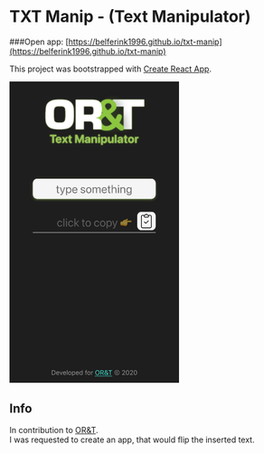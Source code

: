 # TXT Manip - (Text Manipulator)

###Open app: [https://belferink1996.github.io/txt-manip](https://belferink1996.github.io/txt-manip)

This project was bootstrapped with
[Create React App](https://github.com/facebook/create-react-app).

<img src="./screenshot.png" alt="screenshot" width="300" />

## Info

In contribution to [OR&T](http://orandt.co.il).<br /> I was requested to create an app, that would
flip the inserted text.
